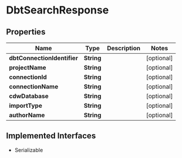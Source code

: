 

# DbtSearchResponse


## Properties

| Name | Type | Description | Notes |
|------------ | ------------- | ------------- | -------------|
|**dbtConnectionIdentifier** | **String** |  |  [optional] |
|**projectName** | **String** |  |  [optional] |
|**connectionId** | **String** |  |  [optional] |
|**connectionName** | **String** |  |  [optional] |
|**cdwDatabase** | **String** |  |  [optional] |
|**importType** | **String** |  |  [optional] |
|**authorName** | **String** |  |  [optional] |


## Implemented Interfaces

* Serializable


